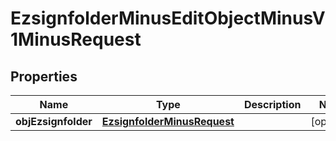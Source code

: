 
# EzsignfolderMinusEditObjectMinusV1MinusRequest

## Properties
Name | Type | Description | Notes
------------ | ------------- | ------------- | -------------
**objEzsignfolder** | [**EzsignfolderMinusRequest**](EzsignfolderMinusRequest.md) |  |  [optional]



